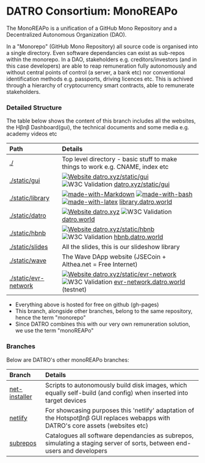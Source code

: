 # DATRO Consortium: MonoREAPo

The MonoREAPo is a unification of a GitHub Mono Repository and a Decentralized Autonomous Organization (DAO).

In a "Monorepo" (GitHub Mono Repository) all source code is organised into a single directory. Even software dependancies can exist as sub-repos within the monorepo. 
In a DAO, stakeholders e.g. creditors/investors (and in this case developers) are able to reap remuneration fully autonomously and without central points of control (a server, a bank etc) nor conventional identification methods e.g. passports, driving licences etc.
This is achived through a hierarchy of cryptocurrency smart contracts, able to remunerate stakeholders. 
 

### Detailed Structure

The table below shows the content of this branch includes all the websites, the Hβnβ Dashboard(gui), the technical documents and some media e.g. academy videos etc  


| Path                      | Details                                                                             |
|:--------------------------|:------------------------------------------------------------------------------------|
|[./](https://github.com/unclehowell/datro/tree/gh-pages "gh-pages branch") | Top level directory - basic stuff to make things to work e.g. CNAME, index etc     |  
|[./static/gui](https://github.com/unclehowell/datro/tree/gh-pages/static/gui "gh-pages gui") | [![Website datro.xyz/static/gui](https://img.shields.io/website-up-down-green-red/https/datro.xyz/static/gui.svg)](https://datro.xyz/static/gui) ![W3C Validation](https://img.shields.io/w3c-validation/html?targetUrl=https%3A%2F%2Fdatro.xyz/static/gui)   [datro.xyz/static/gui](https://datro.xyz/static/gui "datro.xyz/static/gui")  |  
|[./static/library](https://github.com/unclehowell/datro/tree/gh-pages/static/library "gh-pages library") | [![made-with-Markdown](https://img.shields.io/badge/Made%20with-Markdown-1f425f.svg)](https://commonmark.org) [![made-with-bash](https://img.shields.io/badge/Made%20with-Bash-1f425f.svg)](https://www.gnu.org/software/bash/) [![made-with-latex](https://img.shields.io/badge/Made%20with-LaTeX-1f425f.svg)](https://www.latex-project.org/)    [library.datro.world](https://library.datro.world "library.datro.world") |  
|[./static/datro](https://github.com/unclehowell/datro/tree/gh-pages/static/datro "gh-pages datro")   | [![Website datro.xyz](https://img.shields.io/website-up-down-green-red/https/datro.xyz.svg)](https://datro.xyz/) ![W3C Validation](https://img.shields.io/w3c-validation/html?targetUrl=https%3A%2F%2Fdatro.xyz)  [datro.world](https://datro.world/ "datro.world") |  
|[./static/hbnb](https://github.com/unclehowell/datro/tree/gh-pages/static/hbnb "hbnb.datro.world")  | [![Website datro.xyz/static/hbnb](https://img.shields.io/website-up-down-green-red/https/datro.xyz/static/hbnb.svg)](https://datro.xyz/static/hbnb) ![W3C Validation](https://img.shields.io/w3c-validation/html?targetUrl=https%3A%2F%2Fdatro.xyz/static/hbnb)   [hbnb.datro.world](https://hbnb.datro.world "hbnb.datro.world")  |  
|[./static/slides](https://github.com/unclehowell/datro/tree/gh-pages/static/slides "gh-pages Slides")  | All the slides, this is our slideshow library                                       |  
|[./static/wave](https://github.com/unclehowell/datro/tree/gh-pages/static/wave "gh-pages Wave DApp")  | The Wave DApp website (JSECoin + Althea.net = Free Internet)                        |  
|[./static/evr-network](https://github.com/unclehowell/datro/tree/gh-pages/static/evr-network "gh-pages EVR-Network")| [![Website datro.xyz/static/evr-network](https://img.shields.io/website-up-down-green-red/https/datro.xyz/static/evr-network.svg)](https://datro.xyz/static/evr-network/) ![W3C Validation](https://img.shields.io/w3c-validation/html?targetUrl=https%3A%2F%2Fdatro.xyz/static/evr-network) [evr-network.datro.world](https://evr-network.datro.world "evr-network.datro.world") (testnet)   |  


  - Everything above is hosted for free on github (gh-pages)
  - This branch, alongside other branches, belong to the same repository, hence the term "monorepo"
  - Since DATRO combines this with our very own remuneration solution, we use the term "monoREAPo"

### Branches

Below are DATRO's other monoREAPo branches:

| Branch                    | Details                                                                             |
|:--------------------------|:------------------------------------------------------------------------------------|
|[net-installer](https://github.com/unclehowell/datro/tree/net-installer "DATRO Net-Installer Branch") | Scripts to autonomously build disk images, which equally self-build (and config) when inserted into target devices |  
|[netlify](https://github.com/unclehowell/datro/tree/netlify "DATRO Netlify Branch") | For showcasing purposes this 'netlify' adaptation of the Hotspotβnβ GUI replaces webapps with DATRO's core assets (websites etc) |  
|[subrepos](https://github.com/unclehowell/datro/tree/subrepos "DATRO SubRepos Branch") | Catalogues all software dependancies as subrepos, simulating a staging server of sorts, between end-users and developers |  
  
  

